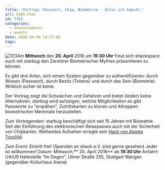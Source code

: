 ```yaml
---
title: 'Vortrag: Passwort, Chip, Biometrie - Alles ist kaputt.'
url: 5385.html
id: 5385
categories:
  - announcements
  - events
date: 2016-04-06 14:57:06
tags:
---
```


![123](https://blog.shackspace.de/wp-content/uploads/2016/03/123.png)Am **Mittwoch** den **20\. April** 2016 um **19:30 Uhr** freut sich shackspace euch mit _starbug_ den Zerstörer Biometrischer Mythen präsentieren zu können.

Es gibt drei Arten, sich einem System gegenüber zu authentifizieren: durch Wissen (Passwort), durch Besitz (Tokens) und durch das Sein (Biometrie).
Wirklich sicher ist keine.

Der Vortrag zeigt die Schwächen und Gefahren und bietet (leider) keine Alternativen.
_starbug_ wird aufzeigen, welche Möglichkeiten es gibt Passworte zu "erspähen", Zutrittskarten zu klonen und Attrappen biometrischer Merkmale herzustellen.

_Zum Vortragenden:_
starbug beschäftigt sich seit 15 Jahren mit Biometrie.
Seit der Einführung des elektronischen Reisepasses auch mit der Sicherheit von Chipkarten.
Weltweites Aufsehen erregte sein [Hack von Apples TouchId](http://arstechnica.com/security/2013/09/touchid-hack-was-no-challenge-at-all-hacker-tells-ars/).

_Zum Event:_
Eintritt frei! (Spenden an shack e.V. sind gerne gesehen) Jeder ist willkommen!
Datum: Mittwoch,** 20\. April 2016** ab **19:30 Uhr**
Anfahrt: U4/U9 Haltestelle “Im Degen”, Ulmer Straße 255, Stuttgart Wangen (gegenüber Kulturhaus Arena)